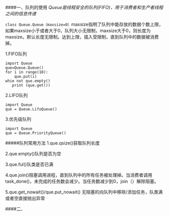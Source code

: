 ####一、队列的使用
*Queue是线程安全的队列(FIFO)，用于消费者和生产者线程之间的信息传递*

 `class Queue.Queue（maxsize=0）`maxsize指明了队列中能存放的数据个数上限，如果maxsize小于或者大于0，队列大小无限制，maxsize大于0，则长度为maxsize。默认长度无限制。达到上限，插入受限制，直到队列中的数据被消费掉。

1.FIFO队列

```
import Queue
que=Queue.Queue()
for i in range(10): 
    que.put(i)
whie not que.empty() 
   print (que.get())
```
2.LIFO队列
```
import Queue
que = Queue.LifoQueue()

```
3.优先级队列
```
import Queue
que = Queue.PriorityQueue()

```
#####队列常用方法
1.que.qsize()获取队列长度

2.que.empty()队列是否为空

3.que.ful()队类是否已满

4.que.join()阻塞调用进程，直到队列中的所有任务被处理掉。当消费者调用task_done()，未完成的任务数会减少。当任务数减少到0，join（）解除阻塞。

5.que.get_nowait()/que.put_nowait() 无阻塞的向队列中移除/添加任务，队类满或者空直接抛出异常

####二、